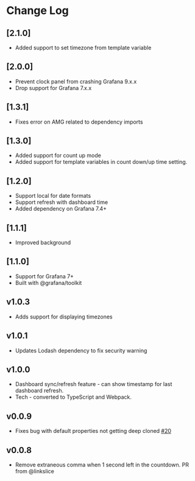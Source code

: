 # Change Log

## [2.1.0]
- Added support to set timezone from template variable

## [2.0.0]
- Prevent clock panel from crashing Grafana 9.x.x
- Drop support for Grafana 7.x.x

## [1.3.1]

- Fixes error on AMG related to dependency imports

## [1.3.0]

- Added support for count up mode
- Added support for template variables in count down/up time setting.

## [1.2.0]

- Support local for date formats
- Support refresh with dashboard time
- Added dependency on Grafana 7.4+

## [1.1.1]

- Improved background

## [1.1.0]

- Support for Grafana 7+
- Built with @grafana/toolkit

## v1.0.3

- Adds support for displaying timezones

## v1.0.1

- Updates Lodash dependency to fix security warning

## v1.0.0

- Dashboard sync/refresh feature - can show timestamp for last dashboard refresh.
- Tech - converted to TypeScript and Webpack.

## v0.0.9

- Fixes bug with default properties not getting deep cloned [#20](https://github.com/grafana/clock-panel/issues/20)

## v0.0.8

- Remove extraneous comma when 1 second left in the countdown. PR from @linkslice
